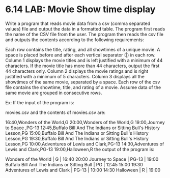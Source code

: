 # 6.14 LAB: Movie Show time display
Write a program that reads movie data from a csv (comma separated values) file and output the data in a formatted table. The program first reads the name of the CSV file from the user. The program then reads the csv file and outputs the contents according to the following requirements:

Each row contains the title, rating, and all showtimes of a unique movie.
A space is placed before and after each vertical separator (|) in each row.
Column 1 displays the movie titles and is left justified with a minimum of 44 characters.
If the movie title has more than 44 characters, output the first 44 characters only.
Column 2 displays the movie ratings and is right justified with a minimum of 5 characters.
Column 3 displays all the showtimes of the same movie, separated by a space.
Each row of the csv file contains the showtime, title, and rating of a movie. Assume data of the same movie are grouped in consecutive rows.

Ex: If the input of the program is:

movies.csv
and the contents of movies.csv are:

16:40,Wonders of the World,G
20:00,Wonders of the World,G
19:00,Journey to Space ,PG-13
12:45,Buffalo Bill And The Indians or Sitting Bull's History Lesson,PG
15:00,Buffalo Bill And The Indians or Sitting Bull's History Lesson,PG
19:30,Buffalo Bill And The Indians or Sitting Bull's History Lesson,PG
10:00,Adventures of Lewis and Clark,PG-13
14:30,Adventures of Lewis and Clark,PG-13
19:00,Halloween,R
the output of the program is:

Wonders of the World                         |     G | 16:40 20:00
Journey to Space                             | PG-13 | 19:00
Buffalo Bill And The Indians or Sitting Bull |    PG | 12:45 15:00 19:30
Adventures of Lewis and Clark                | PG-13 | 10:00 14:30
Halloween                                    |     R | 19:00
